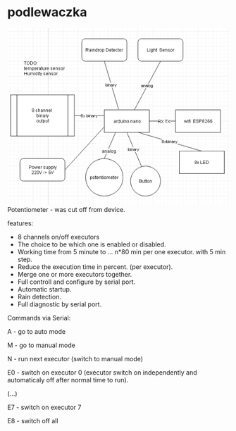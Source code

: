 # podlewaczka
![block schemat](https://raw.githubusercontent.com/radomirmazon/podlewaczka/master/podlewaczka_block_schema.PNG)
Potentiometer - was cut off from device.

features:
* 8 channels on/off executors 
* The choice to be which one is enabled or disabled.
* Working time from 5 minute to ... n*80 min per one executor. with 5 min step.
* Reduce the execution time in percent. (per executor).
* Merge one or more executors together.
* Full controll and configure by serial port.
* Automatic startup.
* Rain detection.
* Full diagnostic by serial port.


Commands via Serial:

A - go to auto mode

M - go to manual mode

N - run next executor (switch to manual mode)

E0 - switch on executor 0 (executor switch on independently and automaticaly off after normal time to run).

(...)  

E7 - switch on executor 7

E8 - switch off all


